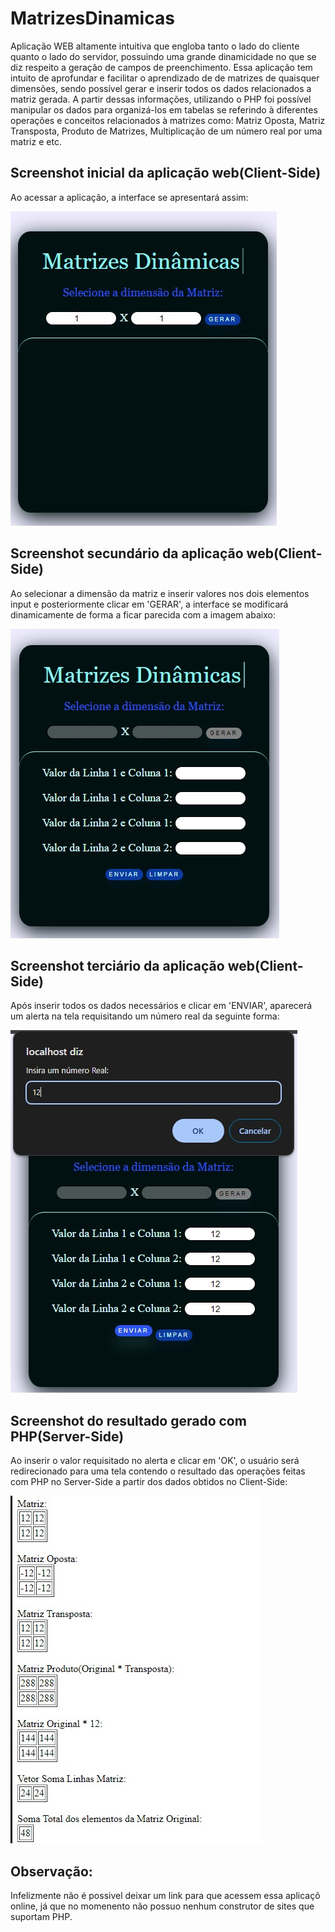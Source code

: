 # MatrizesDinamicas

Aplicação WEB altamente intuitiva que engloba tanto o lado do cliente quanto o lado do servidor, possuindo uma grande dinamicidade no que se diz respeito a geração de campos
de preenchimento. 
Essa aplicação  tem intuito de aprofundar e  facilitar o aprendizado de de matrizes de quaisquer dimensões, sendo possível gerar e
inserir todos os dados relacionados a matriz gerada. 
A partir dessas informações, utilizando o PHP foi possível manipular os dados para organizá-los em tabelas se referindo
à diferentes operações e conceitos relacionados à matrizes como: Matriz Oposta, Matriz Transposta, Produto de Matrizes, Multiplicação de um número real por uma matriz e etc.

## Screenshot inicial da aplicação web(Client-Side)
Ao acessar a aplicação, a interface se apresentará assim:

![Screenshot inicial da interface do projeto](MatrizesDinamicasClient1.jpg)

## Screenshot secundário da aplicação web(Client-Side)
Ao selecionar a dimensão da matriz e inserir valores nos dois elementos input e posteriormente clicar em 'GERAR', a interface se modificará dinamicamente de forma a ficar parecida com a imagem abaixo:

![Screenshot inicial da interface do projeto](MatrizesDinamicasClient2.jpg)

## Screenshot terciário da aplicação web(Client-Side)
Após inserir todos os dados necessários e clicar em 'ENVIAR', aparecerá um alerta na tela requisitando um número real da seguinte forma:

![Screenshot inicial da interface do projeto](MatrizesDinamicasClient3.jpg)

## Screenshot do resultado gerado com PHP(Server-Side) 
Ao inserir o valor requisitado no alerta e clicar em 'OK', o usuário será redirecionado para uma tela contendo o resultado das operações feitas com PHP no Server-Side a partir dos dados obtidos no Client-Side:

![Screenshot inicial da interface do projeto](MatrizesDinamicasServer.jpg)

## Observação:

Infelizmente não é possivel deixar um link para que acessem essa aplicaçõ online, já que no momenento não possuo nenhum construtor de sites que suportam PHP.
